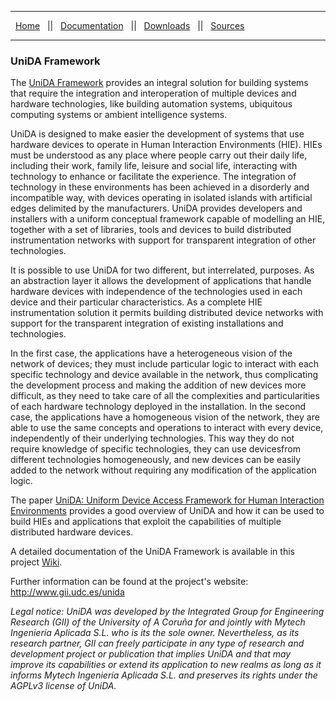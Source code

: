 ***

<p>
&nbsp;
<a href="https://github.com/GII/UNIDA">Home</a> 
&nbsp; || &nbsp;
<a href="https://github.com/GII/UNIDA/wiki">Documentation</a> 
&nbsp; || &nbsp;
<a href="https://github.com/GII/UNIDA/wiki/Downloads">Downloads</a>
&nbsp; || &nbsp;
<a href="https://github.com/GII/UNIDA/tree/master/unida_library/src">Sources</a> 
</p>

***

### UniDA Framework


The <a href="http://www.gii.udc.es/unida">UniDA Framework</a> provides an integral solution for building systems that require the integration and interoperation of multiple devices and hardware technologies, like building automation systems, ubiquitous computing systems or ambient intelligence systems.

UniDA is designed to make easier the development of systems that use hardware devices to operate in Human Interaction Environments (HIE). HIEs must be understood as any place where people carry out their daily life, including their work, family life, leisure and social life, interacting with technology to enhance or facilitate the experience. The integration of technology in these environments has been achieved in a disorderly and incompatible way, with devices operating in isolated islands with artificial edges delimited by the manufacturers. UniDA provides developers and installers with a uniform conceptual framework capable of modelling an HIE, together with a set of libraries, tools and devices to build distributed instrumentation networks with support for transparent integration of other technologies.

It is possible to use UniDA for two different, but interrelated, purposes. As an abstraction layer it allows the development of applications that handle hardware devices with independence of the technologies used in each device and their particular characteristics. As a complete HIE instrumentation solution it permits building distributed device networks with support for the transparent integration of existing installations and technologies.

In the first case, the applications have a heterogeneous vision of the network of devices; they must include particular logic to interact with each specific technology and device available in the network, thus complicating the development process and making the addition of new devices more difficult, as they need to take care of all the complexities and particularities of each hardware technology deployed in the installation. In the second case, the applications have a homogeneous vision of the network, they are able to use the same concepts and operations to interact with every device, independently of their underlying technologies. This way they do not require knowledge of specific technologies, they can use devicesfrom different technologies homogeneously, and new devices can be easily added to the network without requiring any modification of the application logic. 

The paper [UniDA: Uniform Device Access Framework for Human Interaction Environments](http://www.mdpi.com/1424-8220/11/10/9361) provides a good overview of UniDA and how it can be used to build HIEs and applications that exploit the capabilities of multiple distributed hardware devices.

A detailed documentation of the UniDA Framework is available in this project <a href="https://github.com/GII/UNIDA/wiki">Wiki</a>.

Further information can be found at the project's website: <a href="http://www.gii.udc.es/unida">http://www.gii.udc.es/unida</a>


*Legal notice: UniDA was developed by the Integrated Group for Engineering Research (GII) of the University of A Coruña for and jointly with Mytech Ingeniería Aplicada S.L. who is its the sole owner. Nevertheless, as its research partner, GII can freely participate in any type of research and development project or publication that implies UniDA and that may improve its capabilities or extend its application to new realms as long as it informs Mytech Ingeniería Aplicada S.L. and preserves its rights under the AGPLv3 license of UniDA.*
